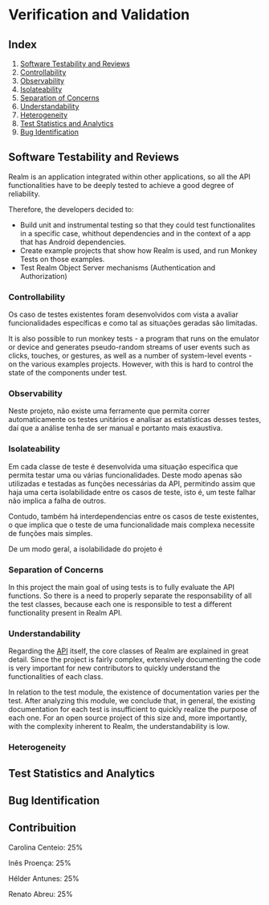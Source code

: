 # Verification and Validation

## Index

1. [Software Testability and Reviews](#testability)
 1. [Controllability](#controllability)
 2. [Observability](#observability)
 3. [Isolateability](#isolateability)
 4. [Separation of Concerns](#concerns)
 5. [Understandability](#understandability)
 6. [Heterogeneity](#heterogeneity)
2. [Test Statistics and Analytics](#statistics)
3. [Bug Identification](#bugs)

## Software Testability and Reviews <a name="testability"></a>

Realm is an application integrated within other applications, so all the API functionalities have to be deeply tested to achieve a good degree of reliability. 

Therefore, the developers decided to:
* Build unit and instrumental testing so that they could test functionalites in a specific case, whithout dependencies and in the context of a app that has Android dependencies.
* Create example projects that show how Realm is used, and run Monkey Tests on those examples.
* Test Realm Object Server mechanisms (Authentication and Authorization)

### Controllability <a name="controllability"></a>

Os caso de testes existentes foram desenvolvidos com vista a avaliar funcionalidades específicas e como tal as situações geradas são limitadas.

It is also possible to run monkey tests - a program that runs on the emulator or device and generates pseudo-random streams of user events such as clicks, touches, or gestures, as well as a number of system-level events - on the various examples projects. However, with this is hard to control the state of the components under test.   

### Observability <a name="observability"></a>

Neste projeto, não existe uma ferramente que permita correr automaticamente os testes unitários e analisar as estatísticas desses testes, daí que a análise tenha de ser manual e portanto mais exaustiva.

### Isolateability <a name="isolateability"></a>

Em cada classe de teste é desenvolvida uma situação especifica que permita testar uma ou várias funcionalidades. Deste modo apenas são utilizadas e testadas as funções necessárias da API, permitindo assim que haja uma certa isolabilidade entre os casos de teste, isto é, um teste falhar não implica a falha de outros. 

Contudo, também há interdependencias entre os casos de teste existentes, o que implica que o teste de uma funcionalidade mais complexa necessite de funções mais simples. 

De um modo geral, a isolabilidade do projeto é 

### Separation of Concerns <a name="concerns"></a>

In this project the main goal of using tests is to fully evaluate the API functions.
So there is a need to properly separate the responsability of all the test classes, because each one is responsible to test a different functionality present in Realm API.

### Understandability <a name="understandability"></a>

Regarding the [API](https://realm.io/docs/java/2.2.1/api/) itself, the core classes of Realm are explained in great detail. Since the project is fairly complex, extensively documenting the code is very important for new contributors to quickly understand the functionalities of each class.

In relation to the test module, the existence of documentation varies per the test. After analyzing this module, we conclude that, in general, the existing documentation for each test is insufficient to quickly realize the purpose of each one. For an open source project of this size and, more importantly, with the complexity inherent to Realm, the understandability is low.

### Heterogeneity <a name="heterogeneity"></a>

## Test Statistics and Analytics <a name="statistics"></a>

## Bug Identification <a name="bugs"></a>

## Contribuition <a name="contribuition"></a>

Carolina Centeio: 25%

Inês Proença: 25%

Hélder Antunes: 25%

Renato Abreu: 25%
